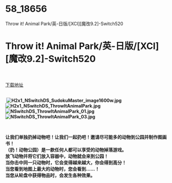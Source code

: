 # 58_18656
Throw it! Animal Park/英-日版/[XCI][魔改9.2]-Switch520
# Throw it! Animal Park/英-日版/[XCI][魔改9.2]-Switch520
 <br/></br>
[下载地址](https://www.switch520.cc/article/18656 "下载地址")
<br/></br>

<p><strong>&nbsp;<img title="H2x1_NSwitchDS_SudokuMaster_image1600w.jpg" src="https://www.switch520.cc/muke_img/2021_06_13_8d98815a276e4.jpg" alt="H2x1_NSwitchDS_SudokuMaster_image1600w.jpg"></strong><br>
<strong><img title="H2x1_NSwitchDS_ThrowItAnimalPark.jpg" src="https://www.switch520.cc/muke_img/2021_06_13_6dec712b93334.jpg" alt="H2x1_NSwitchDS_ThrowItAnimalPark.jpg"></strong><br>
<strong><img title="NSwitchDS_ThrowItAnimalPark_01.jpg" src="https://www.switch520.cc/muke_img/2021_06_13_e14ff6f9fc233.jpg" alt="NSwitchDS_ThrowItAnimalPark_01.jpg"></strong><br>
<strong><img title="NSwitchDS_ThrowItAnimalPark_03.jpg" src="https://www.switch520.cc/muke_img/2021_06_13_2056b01b76fc5.jpg" alt="NSwitchDS_ThrowItAnimalPark_03.jpg"></strong></p>
<p><strong>&nbsp;</strong></p>
<p><strong>让我们单独扔掉动物吧！让我们一起扔吧！邀请尽可能多的动物到公园并制作图画书！</strong><br>
<strong>（扔！动物公园）是一款任何人都可以享受的动物掉落游戏。</strong><br>
<strong>放飞动物并将它们放入容器中，动物就会来到公园！</strong><br>
<strong>当你击中同一只动物时，它会变得越来越大，你会得到高分！</strong><br>
<strong>当您看到地图上最大的动物时，您会看到……！</strong><br>
<strong>当您从轮盘中获得物品时，会发生各种效果。</strong></p>
<p>&nbsp;</p>
